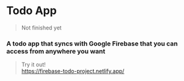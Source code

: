 # Todo App

> Not finished yet  

### A todo app that syncs with Google Firebase that you can access from anywhere you want

> Try it out!  
> https://firebase-todo-project.netlify.app/
